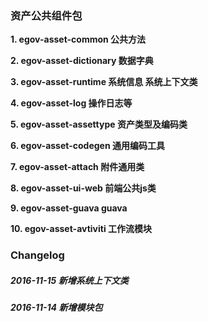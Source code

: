 ### 资产公共组件包
**1. egov-asset-common 公共方法**

**2. egov-asset-dictionary 数据字典**

**3. egov-asset-runtime 系统信息 系统上下文类**

**4. egov-asset-log 操作日志等**

**5. egov-asset-assettype 资产类型及编码类**

**6. egov-asset-codegen 通用编码工具**

**7. egov-asset-attach 附件通用类**

**8. egov-asset-ui-web 前端公共js类**

**9. egov-asset-guava guava**

**10. egov-asset-avtiviti 工作流模块**
### Changelog

##### 2016-11-15 新增系统上下文类
##### 2016-11-14 新增模块包